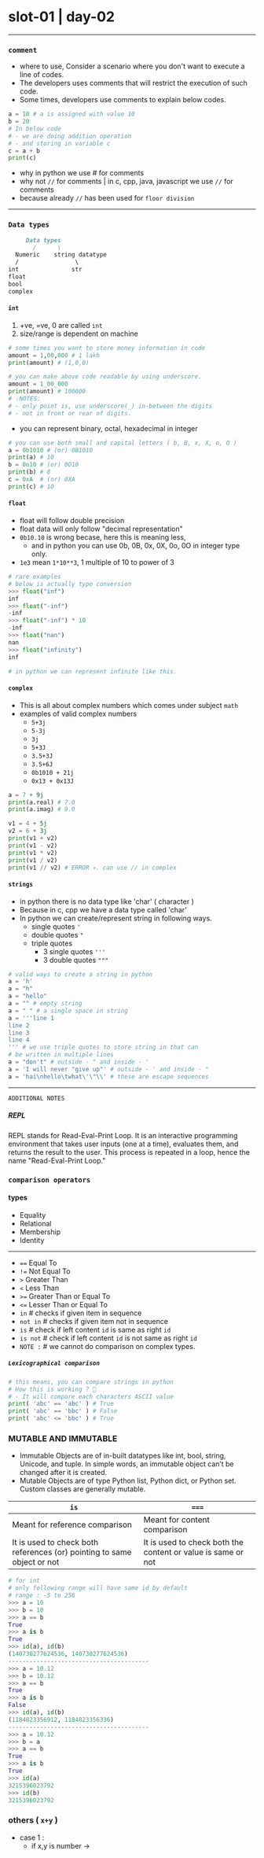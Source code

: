 # slot-01 | day-02

---

### `comment`

- where to use, Consider a scenario where you don't want to execute a line of codes.
- The developers uses comments that will restrict the execution of such code.
- Some times, developers use comments to explain below codes.

```python
a = 10 # a is assigned with value 10
b = 20
# In below code 
# - we are doing addition operation
# - and storing in variable c
c = a + b
print(c)
```

- why in python we use # for comments
- why not `//` for comments | in c, cpp, java, javascript we use `//` for comments
- because already `//` has been used for `floor division`

---

### `Data types`

```md
     Data types
       /      \
  Numeric    string datatype
  /                \
int               str
float
bool
complex     
```

#### `int`

1. +ve, =ve, 0 are called `int`
1. size/range is dependent on machine

```python
# some times you want to store money information in code
amount = 1,00,000 # 1 lakh
print(amount) # (1,0,0)

# you can make above code readable by using underscore.
amount = 1_00_000
print(amount) # 100000
# 💡NOTES:
# - only point is, use underscore(_) in-between the digits
# - not in front or rear of digits.
```

- you can represent binary, octal, hexadecimal in integer

```python
# you can use both small and capital letters ( b, B, x, X, o, O )
a = 0b1010 # (or) 0B1010
print(a) # 10
b = 0o10 # (or) 0O10
print(b) # 8
c = 0xA  # (or) 0XA
print(c) # 10
```

#### `float`

- float will follow double precision
- float data will only follow "decimal representation"
- `0b10.10` is wrong becase, here this is meaning less,
  - and in python you can use 0b, 0B, 0x, 0X, 0o, 0O in integer type only.
- `1e3` mean `1*10**3`, 1 multiple of 10 to power of 3

```python
# rare examples
# below is actually type conversion
>>> float("inf") 
inf
>>> float("-inf")
-inf
>>> float("-inf") * 10
-inf
>>> float("nan")
nan
>>> float("infinity")
inf

# in python we can represent infinite like this.
```

#### `complex`

- This is all about complex numbers which comes under subject `math`
- examples of valid complex numbers
  - `5+3j`
  - `5-3j`
  - `3j`
  - `5+3J`
  - `3.5+3J`
  - `3.5+6J`
  - `0b1010 + 21j`
  - `0x13 + 0x13J`

```python
a = 7 + 9j
print(a.real) # 7.0
print(a.imag) # 9.0
```

```python
v1 = 4 + 5j
v2 = 6 + 3j
print(v1 + v2)
print(v1 - v2)
print(v1 * v2)
print(v1 / v2)
print(v1 // v2) # ERROR 💀. can use // in complex 
```

#### `strings`

- in python there is no data type like 'char' ( character )
- Because in c, cpp we have a data type called 'char'
- In python we can create/represent string in following ways.
  - single quotes `'`
  - double quotes `"`
  - triple quotes
    - 3 single quotes `'''`
    - 3 double quotes `"""`

```python
# valid ways to create a string in python
a = 'h'
a = "h"
a = "hello"
a = "" # empty string
a = " " # a single space in string
a = '''line 1
line 2
line 3
line 4
''' # we use triple quotes to store string in that can 
# be written in multiple lines
a = "don't" # outside - " and inside - '
a = 'I will never "give up"' # outside - ' and inside - "
a = 'hai\nhello\twhat\'\"\\' # these are escape sequences
```

---

`ADDITIONAL NOTES`

##### REPL

REPL stands for Read-Eval-Print Loop. It is an interactive programming environment that takes user inputs (one at a time), evaluates them, and returns the result to the user. This process is repeated in a loop, hence the name "Read-Eval-Print Loop."

### `comparison operators`

#### types

- Equality
- Relational
- Membership
- Identity

---

- `==` Equal To
- `!=` Not Equal To
- `>` Greater Than
- `<` Less Than
- `>=` Greater Than or Equal To
- `<=`  Lesser Than or Equal To
- `in` # checks if given item in sequence
- `not in` # checks if given item not in sequence
- `is` # check if left content `id` is same as right `id`
- `is not` # check if left content `id` is not same as right `id`
- `NOTE :` # we cannot do comparison on complex types.

##### `Lexicographical comparison`

```python
# this means, you can compare strings in python
# How this is working ? 🤔 
# - It will compare each characters ASCII value
print( 'abc' == 'abc' ) # True
print( 'abc' == 'bbc' ) # False
print( 'abc' <= 'bbc' ) # True
```

### MUTABLE AND IMMUTABLE

- Immutable Objects are of in-built datatypes like int, bool, string, Unicode, and tuple. In simple words, an immutable object can’t be changed after it is created.
- Mutable Objects are of type Python list, Python dict, or Python set. Custom classes are generally mutable.

|`is`  |`===`  |
|---------|---------|
|Meant for reference comparison    | Meant for content comparison         |
|It is used to check both references (or) pointing to same object or not    | It is used to check both the content or value is same or not         |

```python
# for int
# only following range will have same id by default
# range : -5 to 256
>>> a = 10
>>> b = 10
>>> a == b
True
>>> a is b
True
>>> id(a), id(b)
(140730277624536, 140730277624536)
----------------------------------------
>>> a = 10.12
>>> b = 10.12
>>> a == b
True
>>> a is b
False
>>> id(a), id(b)
(1184823356912, 1184823356336)
----------------------------------------
>>> a = 10.12
>>> b = a
>>> a == b
True
>>> a is b
True
>>> id(a)
3215396023792
>>> id(b)
3215396023792
```

### others ( `x+y` )

- case 1 :
  - if x,y is number ->
